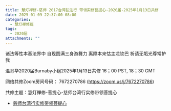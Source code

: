 ```yaml
---
title: 慧灯禅修-慈师 2017台湾弘法行 带领实修菩提心-2020届-2025年1月13日共修
date: 2025-01-09 22:37:00-08:00
categories:
  - 慧灯禅修班
tags:
  - 2020届
attachments: ""
---
```

诸法等性本基法界中 自现圆满三身游舞力
离障本来怙主龙钦巴 祈请无垢光尊常护我

温哥华2020届Burnaby小组2025年1月13日共修
16；00 PST, 18；30 GMT

网络共修Zoom房间号码： 7672270786 (<https://zoom.us/j/7672270786>)

共修主题：慧灯禅修-菩提心-慈师台湾行实修带领菩提心

* [慈师台湾行实修带领菩提心](https://www.fohuifayu.com/index.php/huideng-jiangtang/huanqiu-xilie/taiwan-diqu/1816-l17007)






